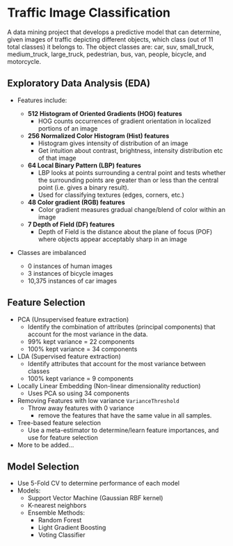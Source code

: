 # Traffic Image Classification
A data mining project that develops a predictive model that can determine, given images of traffic depicting different objects, which class (out of 11 total classes) it belongs to. The object classes are: car, suv, small_truck, medium_truck, large_truck, pedestrian, bus, van, people, bicycle, and motorcycle.

## Exploratory Data Analysis (EDA)
- Features include:
  - **512 Histogram of Oriented Gradients (HOG) features**
      - HOG counts occurrences of gradient orientation in localized portions of an image
  - **256 Normalized Color Histogram (Hist) features**
      - Histogram gives intensity of distribution of an image
      - Get intuition about contrast, brightness, intensity distribution etc of that image
  - **64 Local Binary Pattern (LBP) features**
      - LBP looks at points surrounding a central point and tests whether the surrounding points are greater than or less than the central point (i.e. gives a binary result).
      - Used for classifying textures (edges, corners, etc.)
  - **48 Color gradient (RGB) features**
      - Color gradient measures gradual change/blend of color within an image
  - **7 Depth of Field (DF) features**
      - Depth of Field is the distance about the plane of focus (POF) where objects appear acceptably sharp in an image
      
- Classes are imbalanced
  - 0 instances of human images
  - 3 instances of bicycle images
  - 10,375 instances of car images

## Feature Selection

- PCA (Unsupervised feature extraction)
    - Identify the combination of attributes (principal components) that account for the most variance in the data.
    - 99% kept variance = 22 components
    - 100% kept variance = 34 components
- LDA (Supervised feature extraction)
    - Identify attributes that account for the most variance between classes
    - 100% kept variance = 9 components
- Locally Linear Embedding (Non-linear dimensionality reduction)
    - Uses PCA so using 34 components
- Removing Features with low variance `VarianceThreshold`
    - Throw away features with 0 variance
        - remove the features that have the same value in all samples.
- Tree-based feature selection
    - Use a meta-estimator to determine/learn feature importances, and use for feature selection
- More to be added...

## Model Selection
- Use 5-Fold CV to determine performance of each model
- Models:
  - Support Vector Machine (Gaussian RBF kernel)
  - K-nearest neighbors
  - Ensemble Methods:
    - Random Forest
    - Light Gradient Boosting
    - Voting Classifier
